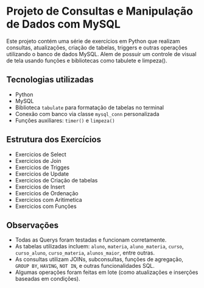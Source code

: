 # Projeto de Consultas e Manipulação de Dados com MySQL

Este projeto contém uma série de exercícios em Python que realizam consultas, atualizações, criação de tabelas, triggers e outras operações utilizando o banco de dados MySQL. Alem de possuir um controle de visual de tela usando funções e bibliotecas como tabulete e limpeza().

## Tecnologias utilizadas
- Python
- MySQL
- Biblioteca `tabulate` para formatação de tabelas no terminal
- Conexão com banco via classe `mysql_conn` personalizada
- Funções auxiliares: `timer()` e `limpeza()`

## Estrutura dos Exercícios
- Exercicios de Select
- Exercicios de Join
- Exercicios de Trigges
- Exercicios de Update
- Exercicios de Criação de tabelas
- Exercicios de Insert
- Exercicios de Ordenação
- Exercicios com Aritimetica
- Exercicios com Funções

## Observações
- Todas as Querys foram testadas e funcionam corretamente.
- As tabelas utilizadas incluem: `aluno`, `materia`, `aluno_materia`, `curso`, `curso_aluno`, `curso_materia`, `alunos_maior`, entre outras.
- As consultas utilizam JOINs, subconsultas, funções de agregação, `GROUP BY`, `HAVING`, `NOT IN`, e outras funcionalidades SQL.
- Algumas operações foram feitas em lote (como atualizações e inserções baseadas em condições).
